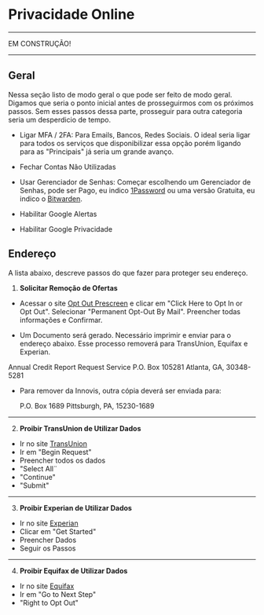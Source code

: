 # Privacidade Online

***
EM CONSTRUÇÃO!
***

## Geral

Nessa seção listo de modo geral o que pode ser feito de modo geral. Digamos que seria o ponto inicial antes de prosseguirmos com os próximos passos. Sem esses passos dessa parte, prosseguir para outra categoria seria um desperdicio de tempo.

- Ligar MFA / 2FA: Para Emails, Bancos, Redes Sociais. O ideal seria ligar para todos os serviços que disponibilizar essa opção porém ligando para as "Principais" já seria um grande avanço.
- Fechar Contas Não Utilizadas
  
- Usar Gerenciador de Senhas: Começar escolhendo um Gerenciador de Senhas, pode ser Pago, eu indico [1Password](https://1password.com/) ou uma versão Gratuita, eu indico o [Bitwarden](https://bitwarden.com/).
  
- Habilitar Google Alertas
  
- Habilitar Google Privacidade

## Endereço

A lista abaixo, descreve passos do que fazer para proteger seu endereço.

1. **Solicitar Remoção de Ofertas**

- Acessar o site [Opt Out Prescreen](www.optoutprescreen.com) e clicar em "Click Here to Opt In or Opt Out". Selecionar "Permanent Opt-Out By Mail". Preencher todas informações e Confirmar.

- Um Documento será gerado. Necessário imprimir e enviar para o endereço abaixo. Esse processo removerá para TransUnion, Equifax e Experian.
   
Annual Credit Report Request Service
P.O. Box 105281
Atlanta, GA, 30348-5281

- Para remover da Innovis, outra cópia deverá ser enviada para:
  
   P.O. Box 1689
   Pittsburgh, PA, 15230-1689

***

2. **Proibir TransUnion de Utilizar Dados**

- Ir no site [TransUnion](http://service.transunion.com/dss/ccpa_optout.page)
- Ir em "Begin Request"
- Preencher todos os dados
- "Select All¨
- "Continue"
- "Submit"

***

3. **Proibir Experian de Utilizar Dados**

- Ir no site [Experian](https://consumerprivacy.experian.com/)
- Clicar em "Get Started"
- Preencher Dados
- Seguir os Passos

***

4. **Proibir Equifax de Utilizar Dados**

- Ir no site [Equifax](https://myprivacy.equifax.com/opt-in-opt-out/personal-info)
- Ir em "Go to Next Step"
- "Right to Opt Out"
